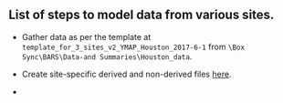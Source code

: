 ## List of steps to model data from various sites.

- Gather data as per the template at `template_for_3_sites_v2_YMAP_Houston_2017-6-1` from `\Box Sync\BARS\Data-and Summaries\Houston_data`.    

- Create site-specific derived and non-derived files  [here](https://github.com/khanna7/BARS/tree/development/transmission_model/r/common).  

- 

